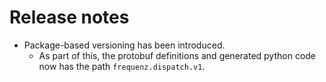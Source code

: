 # Release notes

- Package-based versioning has been introduced.
  - As part of this, the protobuf definitions and generated python code now has the path `frequenz.dispatch.v1`.
